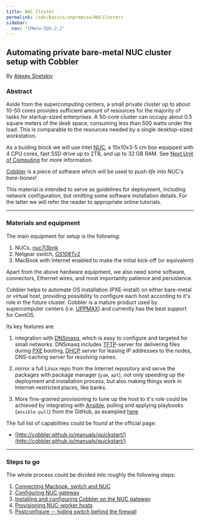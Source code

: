 ```yaml
---
title: NUC Cluster
permalink: /sds/basics/onpremise/NUCcluster/
sidebar:
  nav: "lMenu-SDS-2.2"
---
```


## Automating private bare-metal NUC cluster setup with Cobbler

By [Alexey Siretskiy](https://www.linkedin.com/in/alexey-siretskiy-254992a7/)

### Abstract

Aside from the supercomputing centers, a small private cluster up to about 10-50 cores provides sufficient amount of resources for the majority of tasks for startup-sized enterprises.
A 50-core cluster can occupy about 0.5 square meters of the desk space, consuming less than 500 watts under the load. This is comparable to the resources needed by a single  desktop-sized workstation.

As a buiding block we will use Intel [NUC](http://www.intel.com/content/www/us/en/products/boards-kits/nuc.html), a 10x10x3-5 cm box equipped with 4 CPU cores, fast SSD drive up to 2TB, and up to 32 GB RAM. See [Next Unit of Computing](https://en.wikipedia.org/wiki/Next_Unit_of_Computing) for more information.

[Cobbler](http://cobbler.github.io) is a piece of software which will be used to push *life* into NUC's *bare-bones*!

This material is intended to serve as guidelines for deployment, including network configuration, but omitting some software installation details. For the latter we will refer the reader to appropriate online tutorials.

-----------

### Materials and equipment

The main equipment for setup is the following:

 1. NUCs, [nuc7i3bnk](http://www.intel.com/content/www/us/en/products/boards-kits/nuc/kits/nuc7i3bnk.html)
 2. Netgear switch, [GS108Tv2](https://www.netgear.com/support/product/GS108Tv2)
 3. MacBook with Internet enabled to make the initial kick-off (or equivalent)

Apart from the above hardware equipment, we also need some software, connectors, Ethernet wires, and most importantly patience and persistence.

Cobbler helps to   automate  OS installation (PXE-install) on either  bare-metal or virtual host, providing possibility to configure each host according to it's role in the future cluster.
Cobbler is a mature product used by supercomputer centers (i.e. [UPPMAX](uppmax.uu.se)) and currently  has the best support for CentOS.

Its key features are:

  1. integration with [DNSmasq](http://www.thekelleys.org.uk/dnsmasq/doc.html), which is easy to configure and targeted for small networks. DNSmasq includes [TFTP](https://en.wikipedia.org/wiki/Trivial_File_Transfer_Protocol)-server for delivering files during [PXE](https://en.wikipedia.org/wiki/Preboot_Execution_Environment) booting, [DHCP](https://en.wikipedia.org/wiki/Dynamic_Host_Configuration_Protocol) server for leasing IP addresses to the nodes, DNS-caching server for resolving names.

1.  *mirror* a full Linux repo from the Internet repository and serve the packages with package manager (`yum`, `apt`), not only speeding up the deployment and installation process, but also making things work in Internet-restricted places, like banks.

1. More fine-grained provisioning to tune up the host to it's role could be achieved by integrating with  [Ansible](https://www.ansible.com), pulling and applying playbooks (`ansible-pull`)  from the GitHub, as exampled [here](https://www.stavros.io/posts/automated-large-scale-deployments-ansibles-pull-mo/)

The full list of capabilities could be found at the official page:
* [http://cobbler.github.io/manuals/quickstart/](http://cobbler.github.io/manuals/quickstart/)



--------


### Steps to go

The whole process could be divided into roughly  the following steps:


 1. [Connecting Macbook, switch and  NUC](configuring_switch.md)
 2. [Configuring NUC gateway](Configuring_NUC_gateway.md)
 3. [Installing and configuring Cobbler on the NUC gateway](installing_cobbler.md)
 4. [Provisioning NUC-worker  hosts](provisioning_nuc.md)
 5. [Postconfigure -- hiding switch behind the firewall](hiding_switch.md)







